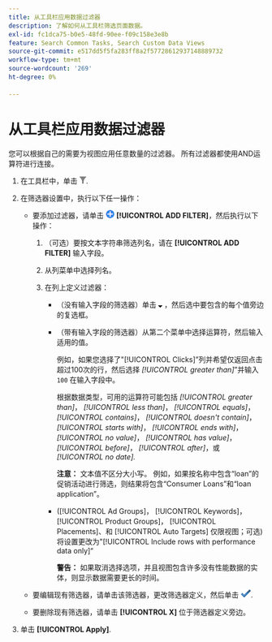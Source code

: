 ```yaml
---
title: 从工具栏应用数据过滤器
description: 了解如何从工具栏筛选页面数据。
exl-id: fc1dca75-b0e5-48fd-90ee-f09c158e3e8b
feature: Search Common Tasks, Search Custom Data Views
source-git-commit: e517dd5f5fa283ff8a2f57728612937148889732
workflow-type: tm+mt
source-wordcount: '269'
ht-degree: 0%

---
```


# 从工具栏应用数据过滤器

您可以根据自己的需要为视图应用任意数量的过滤器。 所有过滤器都使用AND运算符进行连接。

1. 在工具栏中，单击 ![筛选](/help/search-social-commerce/assets/filter.png "筛选").

1. 在筛选器设置中，执行以下任一操作：

   * 要添加过滤器，请单击 ![添加筛选器](/help/search-social-commerce/assets/add.png "添加筛选器") **[!UICONTROL ADD FILTER]**，然后执行以下操作：

      1. （可选）要按文本字符串筛选列名，请在 **[!UICONTROL ADD FILTER]** 输入字段。

      1. 从列菜单中选择列名。

      1. 在列上定义过滤器：

         * （没有输入字段的筛选器）单击 ![向下箭头](/help/search-social-commerce/assets/arrow-down-expand.png "向下箭头") ，然后选中要包含的每个值旁边的复选框。

         * （带有输入字段的筛选器）从第二个菜单中选择运算符，然后输入适用的值。

           例如，如果您选择了&quot;[!UICONTROL Clicks]”列并希望仅返回点击超过100次的行，然后选择 *[!UICONTROL greater than]*”并输入 `100` 在输入字段中。

           根据数据类型，可用的运算符可能包括 *[!UICONTROL greater than]*， *[!UICONTROL less than]*， *[!UICONTROL equals]*， *[!UICONTROL contains]*， *[!UICONTROL doesn't contain]*， *[!UICONTROL starts with]*， *[!UICONTROL ends with]*， *[!UICONTROL no value]*， *[!UICONTROL has value]*， *[!UICONTROL before]*， *[!UICONTROL after]*，或 *[!UICONTROL no date].*

           **注意：** 文本值不区分大小写。 例如，如果按名称中包含“loan”的促销活动进行筛选，则结果将包含“Consumer Loans”和“loan application”。

         * ([!UICONTROL Ad Groups]， [!UICONTROL Keywords]， [!UICONTROL Product Groups]， [!UICONTROL Placements]、和 [!UICONTROL Auto Targets] 仅限视图；可选)将设置更改为&quot;[!UICONTROL Include rows with performance data only]“

           **警告：** 如果取消选择选项，并且视图包含许多没有性能数据的实体，则显示数据需要更长的时间。

   * 要编辑现有筛选器，请单击该筛选器，更改筛选器定义，然后单击 ![更新筛选器](/help/search-social-commerce/assets/select.png "更新筛选器").

   * 要删除现有筛选器，请单击 **[!UICONTROL X]** 位于筛选器定义旁边。

1. 单击 **[!UICONTROL Apply]**.
